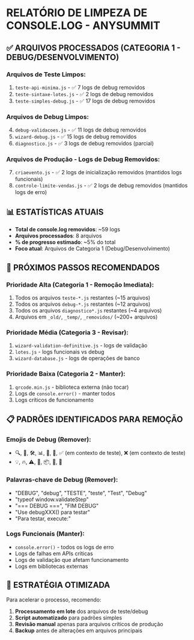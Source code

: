# RELATÓRIO DE LIMPEZA DE CONSOLE.LOG - ANYSUMMIT

## ✅ ARQUIVOS PROCESSADOS (CATEGORIA 1 - DEBUG/DESENVOLVIMENTO)

### **Arquivos de Teste Limpos:**
1. `teste-api-minima.js` - ✅ 7 logs de debug removidos
2. `teste-sintaxe-lotes.js` - ✅ 2 logs de debug removidos  
3. `teste-simples-debug.js` - ✅ 17 logs de debug removidos

### **Arquivos de Debug Limpos:**
4. `debug-validacoes.js` - ✅ 11 logs de debug removidos
5. `wizard-debug.js` - ✅ 15 logs de debug removidos
6. `diagnostico.js` - ✅ 3 logs de debug removidos (parcial)

### **Arquivos de Produção - Logs de Debug Removidos:**
7. `criaevento.js` - ✅ 2 logs de inicialização removidos (mantidos logs funcionais)
8. `controle-limite-vendas.js` - ✅ 2 logs de debug removidos (mantidos logs de erro)

## 📊 ESTATÍSTICAS ATUAIS

- **Total de console.log removidos**: ~59 logs
- **Arquivos processados**: 8 arquivos
- **% de progresso estimado**: ~5% do total
- **Foco atual**: Arquivos de Categoria 1 (Debug/Desenvolvimento)

## 🎯 PRÓXIMOS PASSOS RECOMENDADOS

### **Prioridade Alta (Categoria 1 - Remoção Imediata):**
1. Todos os arquivos `teste-*.js` restantes (~15 arquivos)
2. Todos os arquivos `debug-*.js` restantes (~12 arquivos)  
3. Todos os arquivos `diagnostico*.js` restantes (~4 arquivos)
4. Arquivos em `_old/`, `_temp/`, `_removidos/` (~200+ arquivos)

### **Prioridade Média (Categoria 3 - Revisar):**
1. `wizard-validation-definitive.js` - logs de validação
2. `lotes.js` - logs funcionais vs debug
3. `wizard-database.js` - logs de operações de banco

### **Prioridade Baixa (Categoria 2 - Manter):**
1. `qrcode.min.js` - biblioteca externa (não tocar)
2. Logs de `console.error()` - manter todos
3. Logs críticos de funcionamento

## 📋 PADRÕES IDENTIFICADOS PARA REMOÇÃO

### **Emojis de Debug (Remover):**
- 🔍, 🔧, 🛠️, 📊, 🧪, 🎯, ✅ (em contexto de teste), ❌ (em contexto de teste)
- 💡, 🔥, ⚠️, 📌, 📦, 🚨, 🔄

### **Palavras-chave de Debug (Remover):**
- "DEBUG", "debug", "TESTE", "teste", "Test", "Debug"
- "typeof window.validateStep"
- "=== DEBUG ===", "FIM DEBUG"
- "Use debugXXX() para testar"
- "Para testar, execute:"

### **Logs Funcionais (Manter):**
- `console.error()` - todos os logs de erro
- Logs de falhas em APIs críticas
- Logs de validação que afetam funcionamento
- Logs em bibliotecas externas

## 🚀 ESTRATÉGIA OTIMIZADA

Para acelerar o processo, recomendo:

1. **Processamento em lote** dos arquivos de teste/debug
2. **Script automatizado** para padrões simples
3. **Revisão manual** apenas para arquivos críticos de produção
4. **Backup** antes de alterações em arquivos principais

